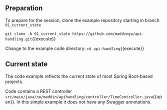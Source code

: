 ## Preparation
To prepare for the session, clone the example repository starting in branch `01_current_state`

`git clone -b 01_current_state https://github.com/maddingo/api-handling.git`{{execute}}

Change to the example code directory:
`cd api-handling`{{execute}}

## Current state
The code example reflects the current state of most Spring Boot-based projects.

Code contains a REST controller `src/main/java/no/maddin/apihandling/controller/TimeController.java`{{open}}. 
In this simple example it does not have any Swagger annotations.
